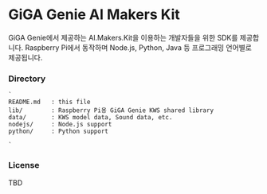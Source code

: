# GiGA Genie AI Makers Kit

GiGA Genie에서 제공하는 AI.Makers.Kit을 이용하는 개발자들을 위한 SDK를 제공합니다.
Raspberry Pi에서 동작하며 Node.js, Python, Java 등 프로그래밍 언어별로 제공됩니다.

### Directory

    `
    README.md   : this file
    lib/        : Raspberry Pi용 GiGA Genie KWS shared library
    data/       : KWS model data, Sound data, etc.
    nodejs/     : Node.js support
    python/     : Python support
    
    `
    
### License

TBD
